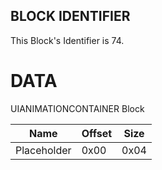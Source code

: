 ## BLOCK IDENTIFIER
This Block's Identifier is 74.
# DATA
UIANIMATIONCONTAINER Block

| Name | Offset | Size |
|--------|---------|------
| Placeholder | 0x00 | 0x04 |
